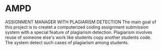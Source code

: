# AMPD
ASSIGNMENT MANAGER WITH PLAGIARISM DETECTION
 The main goal of this project is to createt a computerized coding assignment submission system with a special  feature of plagiarism detection.
 Plagiarism involves reuse of someone else's work like students copy another students code.
 The system detect such cases of plagiarism among students.
